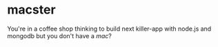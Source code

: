 macster
=======

You're in a coffee shop thinking to build next killer-app with node.js and mongodb but you don't have a *mac*? 
